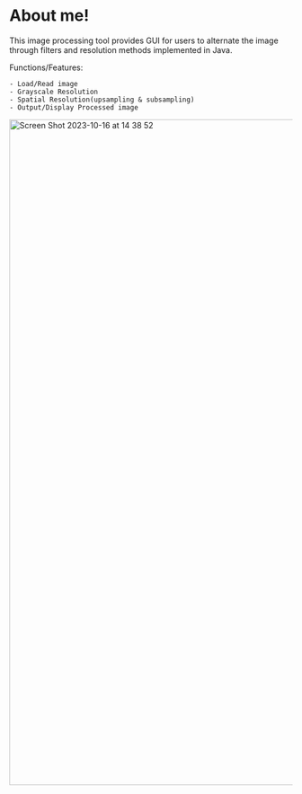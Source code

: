 # About me!

This image processing tool provides GUI for users to alternate the image through filters and resolution methods
implemented in Java.

Functions/Features:
```
- Load/Read image
- Grayscale Resolution
- Spatial Resolution(upsampling & subsampling)
- Output/Display Processed image
```

<img width="1186" alt="Screen Shot 2023-10-16 at 14 38 52" src="https://github.com/fanghua9853/Image-Processing/assets/42789126/71bb4282-e4e6-484e-a4bc-9debca1dd180">

